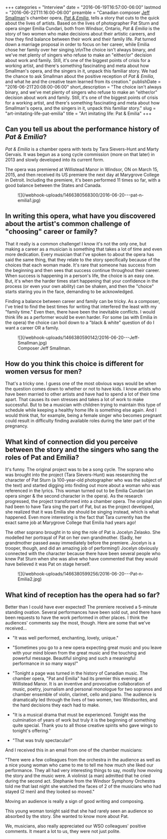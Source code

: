 +++
categories = "Interview"
date = "2016-06-19T16:57:00-06:00"
lastmod = "2016-06-22T11:16:00-06:00"
preamble = "Canadian composer [Jeff Smallman](http://www.jeffsmallman.com/)'s chamber opera, [*Pat & Emilia*](http://patandemilia.wix.com/opera), tells a story that cuts to the quick about the lives of artists. Based on the lives of photographer Pat Sturn and opera singer Emilia Cundari, both from Windsor, Ontario, *Pat & Emilia* is the story of two women who make decisions about their artistic careers, and how they find balance between their work and their family life. Pat turned down a marriage proposal in order to focus on her career, while Emilia chose her family over her singing.\n\nThe choice isn't always binary, and we've met plenty of singers who refuse to make an \"either/or\" decision about work and family. Still, it's one of the biggest points of crisis for a working artist, and there's something fascinating and meta about how Smallman's opera, and the singers in it, unpack this familiar story. We had the chance to ask Smallman about the positive reception of *Pat & Emilia*, and what he and the creative team learned from its creation."
publishDate = "2016-06-21T20:08:00-06:00"
short_description = "The choice isn't always binary, and we've met plenty of singers who refuse to make an \"either/or\" decision about work and family. Still, it's one of the biggest points of crisis for a working artist, and there's something fascinating and meta about how Smallman's opera, and the singers in it, unpack this familiar story."
slug = "art-imitating-life-pat-emilia"
title = "Art imitating life: Pat &amp; Emilia"
+++

## Can you tell us about the performance history of *Pat & Emilia*? 

*Pat & Emilia* is a chamber opera with texts by Tara Sievers-Hunt and Marty Gervais.  It was begun as a song cycle commission (more on that later) in 2013 and slowly developed into its current form. 

The opera was premiered at Willistead Manor in Windsor, ON on March 15, 2015, and then received its US premiere the next day at Marygrove College in Detroit.  Including the premiere, it's been performed 11 times so far, with a good balance between the States and Canada.

<figure data-type="image">
![](/webhook-uploads/1466380568300/2016-06-20---pat-n-emilia1.jpg)
</figure>

## In writing this opera, what have you discovered about the artist's common challenge of "choosing" career or family?

That it really is a common challenge!  I know it's not the only one, but making a career as a musician is something that takes a lot of time and even more dedication.  Every musician that I've spoken to about the opera has said the same thing, that they relate to the story specifically because of the choices that each woman made.  It's rare that someone has success from the beginning and then sees that success continue throughout their career.  When success is happening in a person's life, the choice is an easy one.  But, it's when the harder times start happening that your confidence in the process (or even your own ability) can be shaken, and then the "choice" starts staring you in the face, demanding to be acknowledged. 

Finding a balance between career and family can be tricky.  As a composer, I've tried to find the best times for writing that interfered the least with my "family time."  Even then, there have been the inevitable conflicts.  I would think life as a performer would be even harder.  For some (as with Emilia in the opera) the choice can boil down to a "black & white" question of do I want a career OR a family.

<figure data-type="image">
![](/webhook-uploads/1466380590142/2016-06-20---Jeff-Smallman.jpg)
<figcaption>Composer Jeff Smallman.</figcaption>
</figure>

## How do you think this choice is different for women versus for men?

That's a tricky one.  I guess one of the most obvious ways would be when the question comes down to whether or not to have kids.  I know artists who have been married to other artists and have had to spend a lot of their time apart.  That causes its own stresses and takes a lot of work to make successful.  But to be a musician with children trying to maintain this type of schedule while keeping a healthy home life is something else again.  And I would think that, for example, being a female singer who becomes pregnant could result in difficulty finding available roles during the later part of the pregnancy.

## What kind of connection did you perceive between the story and the singers who sang the roles of Pat and Emilia?

It's funny.  The original project was to be a song cycle.  The soprano who was brought into the project (Tara Sievers-Hunt) was researching the character of Pat Sturn (a 100-year-old photographer who was the subject of the text) and started digging into finding out more about a woman who was referenced in the lyrics.  This woman turned out to be Emilia Cundari (an opera singer & the second character in the opera).  As the research progressed, the project transformed into a chamber opera.  The original plan had been to have Tara sing the part of Pat, but as the project developed, she realized that it was Emilia she should be singing instead, which is what happened.  Even more interesting is the fact that Tara currently has the exact same job at Marygrove College that Emilia had years ago! 

The other soprano brought in to sing the role of Pat is Jocelyn Zelasko.  She modelled her portrayal of Pat on her own grandmother.  (Sadly, her grandmother passed away immediately before the premiere.  Jocelyn is a trooper, though, and did an amazing job of performing!)  Jocelyn obviously connected with the character because there have been several people who knew Pat Sturn when she was alive who have commented that they would have believed it was Pat on stage herself.

<figure data-type="image">
![](/webhook-uploads/1466380599256/2016-06-20---Pat-n-Emilia2.jpg)
</figure>

## What kind of reception has the opera had so far?

Better than I could have ever expected!  The premiere received a 5-minute standing ovation.  Several performances have been sold out, and there have been requests to have the work performed in other places.  I think the audiences' comments say the most, though.  Here are some that we've received…

- "It was well performed, enchanting, lovely, unique."

- "Sometimes you go to a new opera expecting great music and you leave with your mind blown from the great music and the touching and powerful message. Beautiful singing and such a meaningful performance in so many ways!"

- "Tonight a page was turned in the history of Canadian music. The chamber opera, "Pat and Emilia" had its premier this evening at Willistead Manor. It is an inventive and provocative collaboration of music, poetry, journalism and personal monologue for two sopranos and chamber ensemble of violin, clarinet, cello and piano. The audience is dramatically led through the lives of two women, two Windsorites, and the hard decisions they each had to make.

- "It is a musical drama that must be experienced. Tonight was the culmination of years of work but truly it is the beginning of something quite special. Thank you to all those creative spirits who gave wings to tonight's offering."

- "That was truly spectacular!"

And I received this in an email from one of the chamber musicians:

"There were a few colleagues from the orchestra in the audience as well as a nice young woman who came to me to tell me how much she liked our performance. They all had very interesting things to say, mostly how moving the story and the music were. A violinist (a man) admitted that he cried during the second act. Stephanie from the Windsor Symphony Orchestra told me that last night she watched the faces of 2 of the musicians who had stayed (2 men) and they looked so moved."

Moving an audience is really a sign of good writing and composing.

This young woman tonight said that she had rarely seen an audience so absorbed by the story. She wanted to know more about Pat. 

We, musicians, also really appreciated our WSO colleagues' positive comments. It meant a lot to us, they were not just polite.
